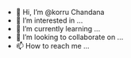 - 👋 Hi, I’m @korru Chandana
- 👀 I’m interested in ...
- 🌱 I’m currently learning ...
- 💞️ I’m looking to collaborate on ...
- 📫 How to reach me ...

<!---
chandu-chandana/chandu-chandana is a ✨ special ✨ repository because its `README.md` (this file) appears on your GitHub profile.
You can click the Preview link to take a look at your changes.
--->
